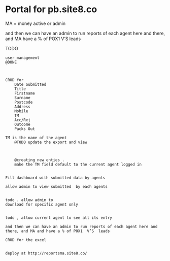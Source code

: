 Portal for pb.site8.co
============================
MA = money active  or  admin 




and then we can have an admin to run reports of each agent here and there, and 
MA  have a % of POX1 V’S leads





TODO

    user management
    @DONE



  	CRUD for 
	  	Date Submitted	
	  	Title	
	  	Firstname	
	  	Surname	
	  	Postcode	
	  	Address	
	  	Mobile	
	  	TM	
	  	Acc/Rej	
	  	Outcome	
	  	Packs Out
	
	TM is the name of the agent 
		@TODO update the export and view



		@creating new enties . 
		make the TM field default to the current agent logged in 


    Fill dashboard with submitted data by agents

    allow admin to view submitted  by each agents


  	todo . allow admin to 
  	download for specific agent only


  	todo , allow current agent to see all its entry

  	and then we can have an admin to run reports of each agent here and there, and MA and have a % of POX1  V’S  leads

  	CRUD for the excel 


	deploy at http://reportsma.site8.co/